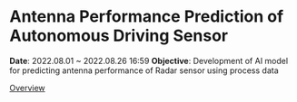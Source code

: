 # Antenna Performance Prediction of Autonomous Driving Sensor
**Date**: 2022.08.01 ~ 2022.08.26 16:59 
**Objective**: Development of AI model for predicting antenna performance of Radar sensor using process data

[Overview](https://dacon.io/competitions/official/235927/overview/description)